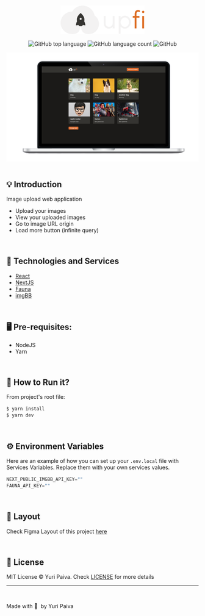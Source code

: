 <p align="center">
  <img src="./public/logo.svg" alt="Logo Next Level Week Return" width="220px"/>
</p>

<p align="center">
  <img alt="GitHub top language" src="https://img.shields.io/github/languages/top/yuriqpaiva/upfi?color=blue">

  <img alt="GitHub language count" src="https://img.shields.io/github/languages/count/yuriqpaiva/upfi?color=blueviolet">

  <img alt="GitHub" src="https://img.shields.io/github/license/yuriqpaiva/upfi?color=red">
</p>

<div align="center">
  <img align="center" src="./public/app.png" />
</div>

<br>

## 💡 Introduction

Image upload web application

- Upload your images
- View your uploaded images
- Go to image URL origin
- Load more button (infinite query)

<br>

## 🧪 Technologies and Services

- [React](https://reactjs.org)
- [NextJS](https://nextjs.org/)
- [Fauna](https://fauna.com/)
- [imgBB](https://pt-br.imgbb.com/)


<br>

## 🖥 Pre-requisites:

- NodeJS
- Yarn

<br/>

## 🚀 How to Run it?

From project's root file:

```sh
$ yarn install
$ yarn dev
```

<br/>

## ⚙️ Environment Variables

Here are an example of how you can set up your `.env.local` file with Services Variables. Replace them with your own services values.

```js
NEXT_PUBLIC_IMGBB_API_KEY=""
FAUNA_API_KEY=""

```

<br>

## 🔖 Layout

Check Figma Layout of this project [here](<href="https://www.figma.com/file/QKxbxCVwwlDLMrCtHae239/Desafio-2-M%C3%B3dulo-4-ReactJS/duplicate">)

<br>

## 📝 License

MIT License © Yuri Paiva. Check [LICENSE](LICENSE) for more details

---

<br>

Made with 💜 &nbsp;by Yuri Paiva
